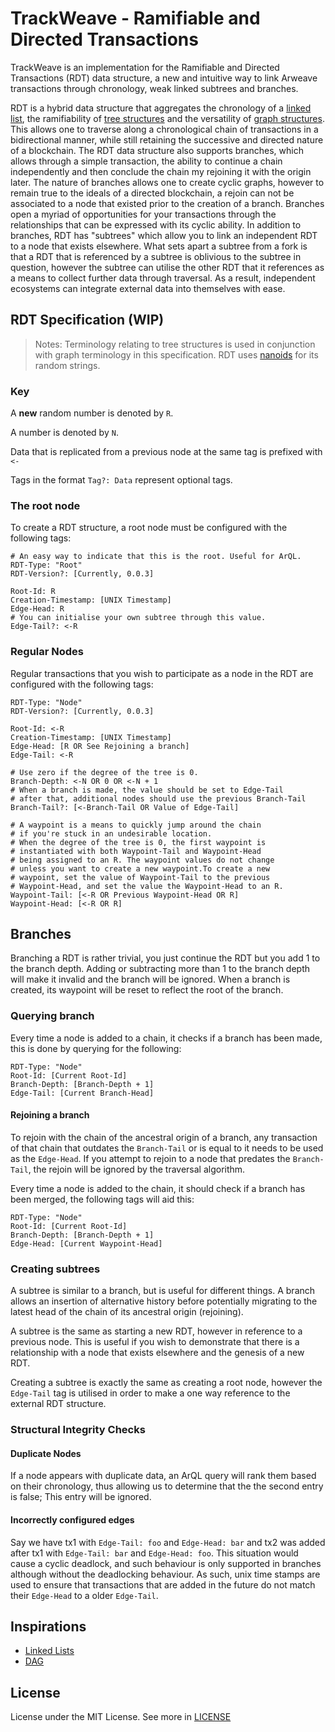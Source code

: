 # TrackWeave - Ramifiable and Directed Transactions

TrackWeave is an implementation for the Ramifiable and Directed Transactions (RDT) data structure,
a new and intuitive way to link Arweave transactions through chronology, weak linked subtrees and branches.

RDT is a hybrid data structure that aggregates the chronology of a [linked list](https://en.wikipedia.org/wiki/Linked_list),
the ramifiability of [tree structures](<https://en.wikipedia.org/wiki/Tree_(data_structure)>) and the versatility of
[graph structures](<https://en.wikipedia.org/wiki/Graph_(data_structure)>). This allows one to traverse along a chronological chain
of transactions in a bidirectional manner, while still retaining the successive and directed nature of a blockchain.
The RDT data structure also supports branches, which allows through a simple transaction, the ability to continue a chain
independently and then conclude the chain my rejoining it with the origin later. The nature of branches allows one to
create cyclic graphs, however to remain true to the ideals of a directed blockchain, a rejoin can not be associated
to a node that existed prior to the creation of a branch. Branches open a myriad of opportunities for your transactions
through the relationships that can be expressed with its cyclic ability. In addition to branches, RDT has "subtrees" which
allow you to link an independent RDT to a node that exists elsewhere. What sets apart a subtree from a fork is that a RDT
that is referenced by a subtree is oblivious to the subtree in question, however the subtree can utilise the other RDT
that it references as a means to collect further data through traversal. As a result, independent ecosystems can integrate
external data into themselves with ease. 

## RDT Specification (WIP)

> Notes:
> Terminology relating to tree structures is used in conjunction with graph terminology in this specification.
> RDT uses [nanoids](https://github.com/ai/nanoid) for its random strings.

### Key

A **new** random number is denoted by `R`.

A number is denoted by `N`.

Data that is replicated from a previous node at the same tag is prefixed with `<-`

Tags in the format `Tag?: Data` represent optional tags.

### The root node

To create a RDT structure, a root node must be configured with the following tags:

```
# An easy way to indicate that this is the root. Useful for ArQL.
RDT-Type: "Root"
RDT-Version?: [Currently, 0.0.3]

Root-Id: R
Creation-Timestamp: [UNIX Timestamp]
Edge-Head: R
# You can initialise your own subtree through this value.
Edge-Tail?: <-R
```

### Regular Nodes

Regular transactions that you wish to participate as a node in the RDT
are configured with the following tags:

```
RDT-Type: "Node"
RDT-Version?: [Currently, 0.0.3]

Root-Id: <-R
Creation-Timestamp: [UNIX Timestamp]
Edge-Head: [R OR See Rejoining a branch]
Edge-Tail: <-R

# Use zero if the degree of the tree is 0.
Branch-Depth: <-N OR 0 OR <-N + 1
# When a branch is made, the value should be set to Edge-Tail
# after that, additional nodes should use the previous Branch-Tail
Branch-Tail?: [<-Branch-Tail OR Value of Edge-Tail]

# A waypoint is a means to quickly jump around the chain
# if you're stuck in an undesirable location.
# When the degree of the tree is 0, the first waypoint is
# instantiated with both Waypoint-Tail and Waypoint-Head
# being assigned to an R. The waypoint values do not change
# unless you want to create a new waypoint.To create a new
# waypoint, set the value of Waypoint-Tail to the previous
# Waypoint-Head, and set the value the Waypoint-Head to an R.
Waypoint-Tail: [<-R OR Previous Waypoint-Head OR R]
Waypoint-Head: [<-R OR R]
```

## Branches

Branching a RDT is rather trivial, you just continue the RDT but you add 1 to the branch depth.
Adding or subtracting more than 1 to the branch depth will make it invalid and the branch will be ignored.
When a branch is created, its waypoint will be reset to reflect the root of the branch.

### Querying branch

Every time a node is added to a chain, it checks if a branch has been made, this is done by querying for the following:

```
RDT-Type: "Node"
Root-Id: [Current Root-Id]
Branch-Depth: [Branch-Depth + 1]
Edge-Tail: [Current Branch-Head]
```

#### Rejoining a branch

To rejoin with the chain of the ancestral origin of a branch, any transaction of that chain that outdates the `Branch-Tail` or is equal to it
needs to be used as the `Edge-Head`. If you attempt to rejoin to a node that predates the `Branch-Tail`,
the rejoin will be ignored by the traversal algorithm.

Every time a node is added to the chain, it should check if a branch has been merged, the following tags will aid this:

```
RDT-Type: "Node"
Root-Id: [Current Root-Id]
Branch-Depth: [Branch-Depth + 1]
Edge-Head: [Current Waypoint-Head]
```

### Creating subtrees

A subtree is similar to a branch, but is useful for different things.
A branch allows an insertion of alternative history before potentially
migrating to the latest head of the chain of its ancestral origin (rejoining).

A subtree is the same as starting a new RDT, however in reference to a previous node.
This is useful if you wish to demonstrate that there is a relationship with a
node that exists elsewhere and the genesis of a new RDT.

Creating a subtree is exactly the same as creating a root node, however the `Edge-Tail` tag is
utilised in order to make a one way reference to the external RDT structure.

### Structural Integrity Checks

#### Duplicate Nodes

If a node appears with duplicate data, an ArQL query will rank them based on their chronology,
thus allowing us to determine that the the second entry is false; This entry will be ignored.

#### Incorrectly configured edges

Say we have tx1 with `Edge-Tail: foo` and `Edge-Head: bar` and tx2 was added after tx1 with `Edge-Tail: bar` and `Edge-Head: foo`.
This situation would cause a cyclic deadlock, and such behaviour is only supported in branches although without the deadlocking behaviour.
As such, unix time stamps are used to ensure that transactions that are added in the future do not match their `Edge-Head` to a older `Edge-Tail`.

## Inspirations

- [Linked Lists](https://en.wikipedia.org/wiki/Linked_list)
- [DAG](https://en.wikipedia.org/wiki/Directed_acyclic_graph)

## License

License under the MIT License. See more in [LICENSE](./LICENSE)

